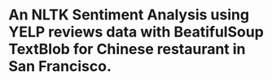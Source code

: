 # An NLTK Sentiment Analysis using YELP reviews data with BeatifulSoup TextBlob for Chinese restaurant in San Francisco.
